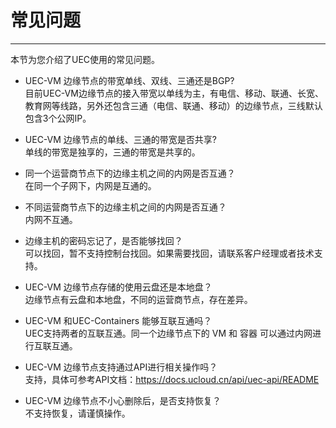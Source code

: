 # 常见问题  
------
本节为您介绍了UEC使用的常见问题。

- UEC-VM 边缘节点的带宽单线、双线、三通还是BGP?  
  目前UEC-VM边缘节点的接入带宽以单线为主，有电信、移动、联通、长宽、教育网等线路，另外还包含三通（电信、联通、移动）的边缘节点，三线默认包含3个公网IP。  

  

- UEC-VM 边缘节点的单线、三通的带宽是否共享?   
  单线的带宽是独享的，三通的带宽是共享的。  

- 同一个运营商节点下的边缘主机之间的内网是否互通？  
在同一个子网下，内网是互通的。  

- 不同运营商节点下的边缘主机之间的内网是否互通？  
内网不互通。

- 边缘主机的密码忘记了，是否能够找回？   
可以找回，暂不支持控制台找回。如果需要找回，请联系客户经理或者技术支持。

- UEC-VM 边缘节点存储的使用云盘还是本地盘？  
边缘节点有云盘和本地盘，不同的运营商节点，存在差异。  

- UEC-VM 和UEC-Containers 能够互联互通吗？  
UEC支持两者的互联互通。同一个边缘节点下的 VM 和 容器 可以通过内网进行互联互通。  

- UEC-VM 边缘节点支持通过API进行相关操作吗？  
支持，具体可参考API文档：https://docs.ucloud.cn/api/uec-api/README  

- UEC-VM 边缘节点不小心删除后，是否支持恢复？  
不支持恢复，请谨慎操作。

